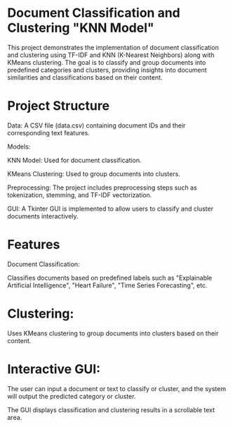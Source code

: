 # Document Classification and Clustering "KNN Model"
This project demonstrates the implementation of document classification and clustering using TF-IDF and KNN (K-Nearest Neighbors) along with KMeans clustering. The goal is to classify and group documents into predefined categories and clusters, providing insights into document similarities and classifications based on their content.

# Project Structure
Data: A CSV file (data.csv) containing document IDs and their corresponding text features.

Models:

KNN Model: Used for document classification.

KMeans Clustering: Used to group documents into clusters.

Preprocessing: The project includes preprocessing steps such as tokenization, stemming, and TF-IDF vectorization.

GUI: A Tkinter GUI is implemented to allow users to classify and cluster documents interactively.

# Features
Document Classification:

Classifies documents based on predefined labels such as "Explainable Artificial Intelligence", "Heart Failure", "Time Series Forecasting", etc.

# Clustering:

Uses KMeans clustering to group documents into clusters based on their content.

# Interactive GUI:

The user can input a document or text to classify or cluster, and the system will output the predicted category or cluster.

The GUI displays classification and clustering results in a scrollable text area.
